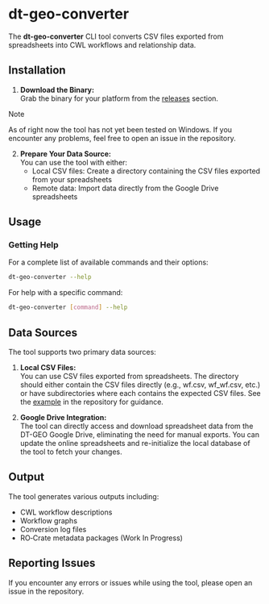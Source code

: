 # dt-geo-converter

The **dt-geo-converter** CLI tool converts CSV files exported from spreadsheets into CWL workflows and relationship data.

## Installation

1. **Download the Binary:**  
   Grab the binary for your platform from the [releases](https://github.com/Marco-Salvi/dt-geo-db/releases) section.

> [!NOTE]
> As of right now the tool has not yet been tested on Windows. If you encounter any problems, feel free to open an issue in the repository.

2. **Prepare Your Data Source:**  
   You can use the tool with either:
   - Local CSV files: Create a directory containing the CSV files exported from your spreadsheets
   - Remote data: Import data directly from the Google Drive spreadsheets

## Usage

### Getting Help

For a complete list of available commands and their options:

```bash
dt-geo-converter --help
```

For help with a specific command:

```bash
dt-geo-converter [command] --help
```

## Data Sources

The tool supports two primary data sources:

1. **Local CSV Files:**  
   You can use CSV files exported from spreadsheets. The directory should either contain the CSV files directly (e.g., wf.csv, wf_wf.csv, etc.) or have subdirectories where each contains the expected CSV files. See the [example](./data) in the repository for guidance.

2. **Google Drive Integration:**  
   The tool can directly access and download spreadsheet data from the DT-GEO Google Drive, eliminating the need for manual exports. You can update the online spreadsheets and re-initialize the local database of the tool to fetch your changes.

## Output

The tool generates various outputs including:

- CWL workflow descriptions
- Workflow graphs
- Conversion log files
- RO‑Crate metadata packages (Work In Progress)

## Reporting Issues

If you encounter any errors or issues while using the tool, please open an issue in the repository.
